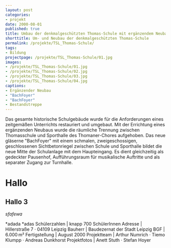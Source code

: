 ```yaml
---
layout: post
categories:
- projekt
date: 2000-08-01
published: true
title: Umbau der denkmalgeschützten Thomas-Schule mit ergänzendem Neubau
shorttitle: Um- und Neubau der denkmalgeschützten Thomas-Schule
permalink: /projekte/TSL_Thomas-Schule/
tags: 
- Bildung
projectpage: /projekte/TSL_Thomas-Schule/01.jpg
images:
- /projekte/TSL_Thomas-Schule/01.jpg
- /projekte/TSL_Thomas-Schule/02.jpg
- /projekte/TSL_Thomas-Schule/03.jpg
- /projekte/TSL_Thomas-Schule/04.jpg
captions:
- Ergänzender Neubau
- "Bach­Foyer"
- "Bach­Foyer"
- Bestandstreppe
---
```

Das gesamte historische Schulgebäude wurde für die Anforderungen eines zeitgemäßen Unterrichts restauriert und umgebaut. Mit der Errichtung eines ergänzenden Neubaus wurde die räumliche Trennung zwischen Thomasschule und Sporthalle des Thomaner-Chores aufgehoben. Das neue gläserne "Bach­Foyer" mit einem schmalen, zweigeschossigen, geschlossenen Sichtbetonriegel zwischen Schule und Sporthalle bildet die neue Mitte der Schulanlage mit dem Haupteingang. Es dient gleichzeitig als gedeckter Pausenhof, Aufführungsraum für musikalische Auftritte und als separater Zugang zur Turnhalle.

# Hallo
## Hallo 3

*sfafewa*

*adada
*adas
Schülerzahlen		|	knapp 700 SchülerInnen
Adresse				|	Hillerstraße 7 · 04109 Leipzig
Bauherr				|	Baudezernat der Stadt Leipzig
BGF					|	6.000 m²
Fertigstellung		|	August 2000
Projektteam			|	Arthur Numrich · Tiemo Klumpp · Andreas Dunkhorst
Projektfotos		|	Anett Stuth · Stefan Hoyer